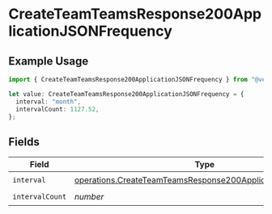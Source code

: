 # CreateTeamTeamsResponse200ApplicationJSONFrequency

## Example Usage

```typescript
import { CreateTeamTeamsResponse200ApplicationJSONFrequency } from "@vercel/sdk/models/operations/createteam.js";

let value: CreateTeamTeamsResponse200ApplicationJSONFrequency = {
  interval: "month",
  intervalCount: 1127.52,
};
```

## Fields

| Field                                                                                                                                        | Type                                                                                                                                         | Required                                                                                                                                     | Description                                                                                                                                  |
| -------------------------------------------------------------------------------------------------------------------------------------------- | -------------------------------------------------------------------------------------------------------------------------------------------- | -------------------------------------------------------------------------------------------------------------------------------------------- | -------------------------------------------------------------------------------------------------------------------------------------------- |
| `interval`                                                                                                                                   | [operations.CreateTeamTeamsResponse200ApplicationJSONInterval](../../models/operations/createteamteamsresponse200applicationjsoninterval.md) | :heavy_check_mark:                                                                                                                           | N/A                                                                                                                                          |
| `intervalCount`                                                                                                                              | *number*                                                                                                                                     | :heavy_check_mark:                                                                                                                           | N/A                                                                                                                                          |